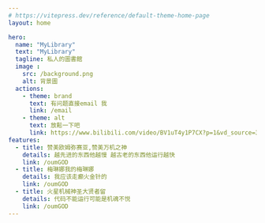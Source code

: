 ```yaml
---
# https://vitepress.dev/reference/default-theme-home-page
layout: home

hero:
  name: "MyLibrary"
  text: "MyLibrary"
  tagline: 私人的圖書館
  image :
    src: /background.png
    alt: 背景圖
  actions:
    - theme: brand
      text: 有问题直接email 我
      link: /email
    - theme: alt
      text: 放鬆一下吧
      link: https://www.bilibili.com/video/BV1uT4y1P7CX?p=1&vd_source=34dde2f2c727e84db53ba60a1814505f
features:
  - title: 赞美欧姆弥赛亚,赞美万机之神
    details: 越先进的东西他越慢 越古老的东西他运行越快
    link: /oumGOD
  - title: 梅琳娜我的梅琳娜
    details: 我应该走癫火金针的
    link: /oumGOD
  - title: 火星机械神圣大贤者留
    details: 代码不能运行可能是机魂不悦
    link: /oumGOD
---
```



